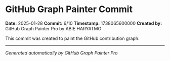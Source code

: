 # GitHub Graph Painter Commit

**Date:** 2025-01-28
**Commit:** 6/10
**Timestamp:** 1738065600000
**Created by:** GitHub Graph Painter Pro by ABIE HARYATMO

This commit was created to paint the GitHub contribution graph.

---
*Generated automatically by GitHub Graph Painter Pro*

